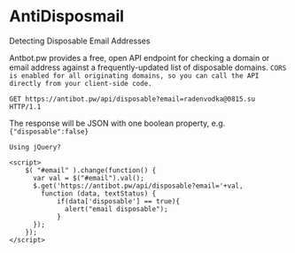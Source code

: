 # AntiDisposmail
Detecting Disposable Email Addresses

Antbot.pw provides a free, open API endpoint for checking a domain or email address against a frequently-updated list of disposable domains. ```CORS is enabled for all originating domains, so you can call the API directly from your client-side code.```

```GET https://antibot.pw/api/disposable?email=radenvodka@0815.su HTTP/1.1```

The response will be JSON with one boolean property, e.g. ```{"disposable":false}```

`Using jQuery?`

```
<script>
    $( "#email" ).change(function() {
      var val = $("#email").val();
      $.get('https://antibot.pw/api/disposable?email='+val,
        function (data, textStatus) {  
            if(data['disposable'] == true){
              alert("email disposable");
            }
      });
    });
</script>
```

